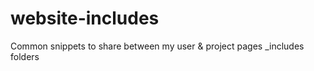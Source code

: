 website-includes
================

Common snippets to share between my user &amp; project pages _includes folders